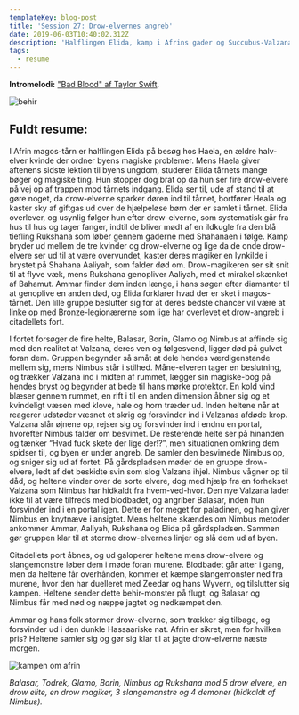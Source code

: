 ```yaml
---
templateKey: blog-post
title: 'Session 27: Drow-elvernes angreb'
date: 2019-06-03T10:40:02.312Z
description: 'Halflingen Elida, kamp i Afrins gader og Succubus-Valzana.'
tags:
  - resume
---
```

**Intromelodi:** ["Bad Blood" af Taylor Swift](https://open.spotify.com/track/0TvQLMecTE8utzoNmvXRbK).

![behir](/img/behir.jpg)

## Fuldt resume:

I Afrin magos-tårn er halflingen Elida på besøg hos Haela, en ældre halv-elver kvinde der ordner byens magiske problemer. Mens Haela giver aftenens sidste lektion til byens ungdom, studerer Elida tårnets mange bøger og magiske ting. Hun stopper dog brat op da hun ser fire drow-elvere på vej op af trappen mod tårnets indgang. Elida ser til, ude af stand til at gøre noget, da drow-elverne sparker døren ind til tårnet, bortfører Heala og kaster sky af giftgas ud over de hjælpeløse børn der er samlet i tårnet. Elida overlever, og usynlig følger hun efter drow-elverne, som systematisk går fra hus til hus og tager fanger, indtil de bliver mødt af en ildkugle fra den blå tiefling Rukshana som løber gennem gaderne med Shahanaen i følge. Kamp bryder ud mellem de tre kvinder og drow-elverne og lige da de onde drow-elvere ser ud til at være overvundet, kaster deres magiker en lynkilde i brystet på Shahana Aaliyah, som falder død om. Drow-magikeren ser sit snit til at flyve væk, mens Rukshana genopliver Aaliyah, med et mirakel skænket af Bahamut. Ammar finder dem inden længe, i hans søgen efter diamanter til at genoplive en anden død, og Elida forklarer hvad der er sket i magos-tårnet. Den lille gruppe beslutter sig for at deres bedste chancer vil være at linke op med Bronze-legionærerne som lige har overlevet et drow-angreb i citadellets fort.

I fortet forsøger de fire helte, Balasar, Borin, Glamo og Nimbus at affinde sig med den realitet at Valzana, deres ven og følgesvend, ligger død på gulvet foran dem. Gruppen begynder så småt at dele hendes værdigenstande mellem sig, mens Nimbus står i stilhed. Måne-elveren tager en beslutning, og trækker Valzana ind i midten af rummet, lægger sin magiske-bog på hendes bryst og begynder at bede til hans mørke protektor. En kold vind blæser gennem rummet, en rift i til en anden dimension åbner sig og et kvindeligt væsen med klove, hale og horn træder ud. Inden heltene når at reagerer udstøder væsnet et skrig og forsvinder ind i Valzanas afdøde krop. Valzana slår øjnene op, rejser sig og forsvinder ind i endnu en portal, hvorefter Nimbus falder om besvimet. De resterende helte ser på hinanden og tænker “Hvad fuck skete der lige der!?”, men situationen omkring dem spidser til, og byen er under angreb. De samler den besvimede Nimbus op, og sniger sig ud af fortet. På gårdspladsen møder de en gruppe drow-elvere, ledt af det beskidte svin som slog Valzana ihjel. Nimbus vågner op til dåd, og heltene vinder over de sorte elvere, dog med hjælp fra en forhekset Valzana som Nimbus har hidkaldt fra hvem-ved-hvor. Den nye Valzana lader ikke til at være tilfreds med blodbadet, og angriber Balasar, inden hun forsvinder ind i en portal igen. Dette er for meget for paladinen, og han giver Nimbus en knytnæve i ansigtet. Mens heltene skændes om Nimbus metoder ankommer Ammar, Aaliyah, Rukshana og Elida på gårdspladsen. Sammen gør gruppen klar til at storme drow-elvernes linjer og slå dem ud af byen.

Citadellets port åbnes, og ud galoperer heltene mens drow-elvere og slangemonstre løber dem i møde foran murene. Blodbadet går atter i gang, men da heltene får overhånden, kommer et kæmpe slangemonster ned fra murene, hvor den har duelleret med Zeedar og hans Wyvern, og tilslutter sig kampen. Heltene sender dette behir-monster på flugt, og Balasar og Nimbus får med nød og næppe jagtet og nedkæmpet den.

Ammar og hans folk stormer drow-elverne, som trækker sig tilbage, og forsvinder ud i den dunkle Hassaariske nat. Afrin er sikret, men for hvilken pris? Heltene samler sig og gør sig klar til at jagte drow-elverne næste morgen.

![kampen om afrin](/img/kampen-om-afrin.jpg)

_Balasar, Todrek, Glamo, Borin, Nimbus og Rukshana mod 5 drow elvere, en drow elite, en drow magiker, 3 slangemonstre og 4 demoner (hidkaldt af Nimbus)._
